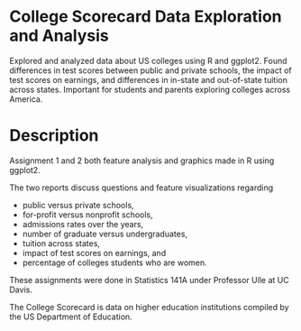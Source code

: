 # College Scorecard Data Exploration and Analysis
Explored and analyzed data about US colleges using R and ggplot2. Found differences in test scores between public and private schools, the impact of test scores on earnings, and differences in in-state and out-of-state tuition across states. Important for students and parents exploring colleges across America.

# Description
Assignment 1 and 2 both feature analysis and graphics made in R using ggplot2.

The two reports discuss questions and feature visualizations regarding
- public versus private schools,
- for-profit versus nonprofit schools,
- admissions rates over the years,
- number of graduate versus undergraduates,
- tuition across states,
- impact of test scores on earnings, and
- percentage of colleges students who are women.

These assignments were done in Statistics 141A under Professor Ulle at UC Davis.

The College Scorecard is data on higher education institutions compiled by the US Department of Education.
